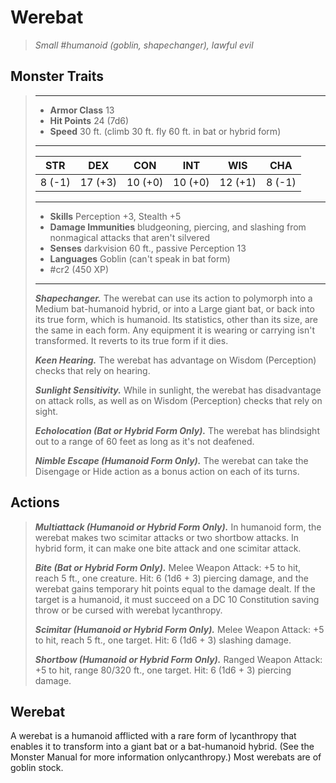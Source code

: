 # Werebat
>*Small #humanoid (goblin, shapechanger), lawful evil*
## Monster Traits
>___
>- **Armor Class** 13
>- **Hit Points** 24 (7d6)
>- **Speed** 30 ft. (climb 30 ft. fly 60 ft. in bat or hybrid form)
>___
>|STR|DEX|CON|INT|WIS|CHA|
>|:---:|:---:|:---:|:---:|:---:|:---:|
>|8 (-1)|17 (+3)|10 (+0)|10 (+0)|12 (+1)|8 (-1)|
>___
>- **Skills** Perception +3, Stealth +5
>- **Damage Immunities** bludgeoning, piercing, and slashing from nonmagical attacks that aren't silvered
>- **Senses** darkvision 60 ft., passive Perception 13
>- **Languages** Goblin (can't speak in bat form)
>- #cr2 (450 XP)
>___
>***Shapechanger.*** The werebat can use its action to polymorph into a Medium bat-humanoid hybrid, or into a Large giant bat, or back into its true form, which is humanoid. Its statistics, other than its size, are the same in each form. Any equipment it is wearing or carrying isn't transformed. It reverts to its true form if it dies.  
>
>***Keen Hearing.*** The werebat has advantage on Wisdom (Perception) checks that rely on hearing.  
>
>***Sunlight Sensitivity.*** While in sunlight, the werebat has disadvantage on attack rolls, as well as on Wisdom (Perception) checks that rely on sight.  
>
>***Echolocation (Bat or Hybrid Form Only).*** The werebat has blindsight out to a range of 60 feet as long as it's not deafened.  
>
>***Nimble Escape (Humanoid Form Only).*** The werebat can take the Disengage or Hide action as a bonus action on each of its turns.  
>
## Actions
>***Multiattack (Humanoid or Hybrid Form Only).*** In humanoid form, the werebat makes two scimitar attacks or two shortbow attacks. In hybrid form, it can make one bite attack and one scimitar attack.  
>
>***Bite (Bat or Hybrid Form Only).*** Melee Weapon Attack: +5 to hit, reach 5 ft., one creature. Hit: 6 (1d6 + 3) piercing damage, and the werebat gains temporary hit points equal to the damage dealt. If the target is a humanoid, it must succeed on a DC 10 Constitution saving throw or be cursed with werebat lycanthropy.  
>
>***Scimitar (Humanoid or Hybrid Form Only).*** Melee Weapon Attack: +5 to hit, reach 5 ft., one target. Hit: 6 (1d6 + 3) slashing damage.  
>
>***Shortbow (Humanoid or Hybrid Form Only).*** Ranged Weapon Attack: +5 to hit, range 80/320 ft., one target. Hit: 6 (1d6 + 3) piercing damage.
## Werebat
A werebat is a humanoid afflicted with a rare form of lycanthropy that enables it to transform into a giant bat or a bat-humanoid hybrid. (See the Monster Manual for more information onlycanthropy.) Most werebats are of goblin stock.